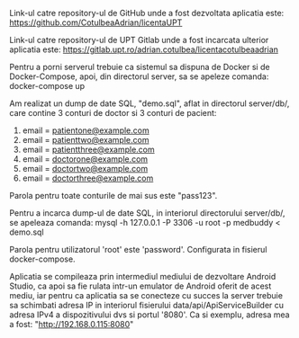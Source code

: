 Link-ul catre repository-ul de GitHub unde a fost dezvoltata aplicatia este:
https://github.com/CotulbeaAdrian/licentaUPT

Link-ul catre repository-ul de UPT Gitlab unde a fost incarcata ulterior aplicatia este:
https://gitlab.upt.ro/adrian.cotulbea/licentacotulbeaadrian

Pentru a porni serverul trebuie ca sistemul sa dispuna de Docker si de Docker-Compose, apoi, din directorul server, sa se apeleze comanda: 
docker-compose up

Am realizat un dump de date SQL, "demo.sql", aflat in directorul server/db/, care contine 3 conturi de doctor si 3 conturi de pacient:

1. email = patientone@example.com 
2. email = patienttwo@example.com
3. email = patientthree@example.com
4. email = doctorone@example.com 
5. email = doctortwo@example.com 
6. email = doctorthree@example.com 

Parola pentru toate conturile de mai sus este "pass123".

Pentru a incarca dump-ul de date SQL, in interiorul directorului server/db/, se apeleaza comanda:
mysql -h 127.0.0.1 -P 3306 -u root -p medbuddy < demo.sql

Parola pentru utilizatorul 'root' este 'password'. Configurata in fisierul docker-compose.


Aplicatia se compileaza prin intermediul mediului de dezvoltare Android Studio, ca apoi sa fie rulata intr-un emulator de Android oferit de acest mediu, iar pentru ca aplicatia sa se conecteze cu succes la server trebuie sa schimbati adresa IP in interiorul fisierului data/api/ApiServiceBuilder cu adresa IPv4 a dispozitivului dvs si portul '8080'.
Ca si exemplu, adresa mea a fost: "http://192.168.0.115:8080"

